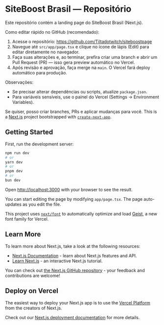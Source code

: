 # SiteBoost Brasil — Repositório

Este repositório contém a landing page do SiteBoost Brasil (Next.js).

Como editar rápido no GitHub (recomendado):

1. Acesse o repositório: https://github.com/Tiltadotwitch/siteboostpage
2. Navegue até `src/app/page.tsx` e clique no ícone de lápis (Edit) para editar diretamente no navegador.
3. Faça suas alterações e, ao terminar, prefira criar uma branch e abrir um Pull Request (PR) — isso gera preview automático no Vercel.
4. Após revisão e aprovação, faça merge na `main`. O Vercel fará deploy automático para produção.

Observações:
- Se precisar alterar dependências ou scripts, atualize `package.json`.
- Para variáveis sensíveis, use o painel do Vercel (Settings → Environment Variables).

Se quiser, posso criar branches, PRs e aplicar mudanças para você.
This is a [Next.js](https://nextjs.org) project bootstrapped with [`create-next-app`](https://nextjs.org/docs/app/api-reference/cli/create-next-app).

## Getting Started

First, run the development server:

```bash
npm run dev
# or
yarn dev
# or
pnpm dev
# or
bun dev
```

Open [http://localhost:3000](http://localhost:3000) with your browser to see the result.

You can start editing the page by modifying `app/page.tsx`. The page auto-updates as you edit the file.

This project uses [`next/font`](https://nextjs.org/docs/app/building-your-application/optimizing/fonts) to automatically optimize and load [Geist](https://vercel.com/font), a new font family for Vercel.

## Learn More

To learn more about Next.js, take a look at the following resources:

- [Next.js Documentation](https://nextjs.org/docs) - learn about Next.js features and API.
- [Learn Next.js](https://nextjs.org/learn) - an interactive Next.js tutorial.

You can check out [the Next.js GitHub repository](https://github.com/vercel/next.js) - your feedback and contributions are welcome!

## Deploy on Vercel

The easiest way to deploy your Next.js app is to use the [Vercel Platform](https://vercel.com/new?utm_medium=default-template&filter=next.js&utm_source=create-next-app&utm_campaign=create-next-app-readme) from the creators of Next.js.

Check out our [Next.js deployment documentation](https://nextjs.org/docs/app/building-your-application/deploying) for more details.
